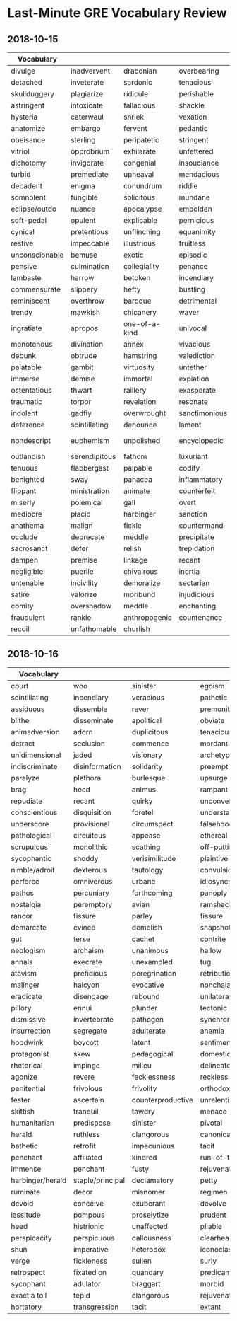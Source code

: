 # Last-Minute GRE Vocabulary Review

## 2018-10-15

| Vocabulary     |               |               |               |                 |
|----------------|---------------|---------------|---------------|-----------------|
| divulge        | inadvervent   | draconian     | overbearing   | extraneous      |
| detached       | inveterate    | sardonic      | tenacious     | whimsy          |
| skullduggery   | plagiarize    | ridicule      | perishable    | egotism         |
| astringent     | intoxicate    | fallacious    | shackle       | encomium        |
| hysteria       | caterwaul     | shriek        | vexation      | analgesic       |
| anatomize      | embargo       | fervent       | pedantic      | vociferous      |
| obeisance      | sterling      | peripatetic   | stringent     | pastiche        |
| vitriol        | opprobrium    | exhilarate    | unfettered    | putative        |
| dichotomy      | invigorate    | congenial     | insouciance   | anachronism     |
| turbid         | premediate    | upheaval      | mendacious    | veracious       |
| decadent       | enigma        | conundrum     | riddle        | jejune          |
| somnolent      | fungible      | solicitous    | mundane       | overblow        |
| eclipse/outdo  | nuance        | apocalypse    | embolden      | surreptitious   |
| soft-pedal     | opulent       | explicable    | pernicious    | compunction     |
| cynical        | pretentious   | unflinching   | equanimity    | fractious       |
| restive        | impeccable    | illustrious   | fruitless     | callow          |
| unconscionable | bemuse        | exotic        | episodic      | camaraderie     |
| pensive        | culmination   | collegiality  | penance       | rile            |
| lambaste       | harrow        | betoken       | incendiary    | retrenchment    |
| commensurate   | slippery      | hefty         | bustling      | envision        |
| reminiscent    | overthrow     | baroque       | detrimental   | tactful         |
| trendy         | mawkish       | chicanery     | waver         | dejected        |
| ingratiate     | apropos       | one-of-a-kind | univocal      | concoct         |
| monotonous     | divination    | annex         | vivacious     | umbrage         |
| debunk         | obtrude       | hamstring     | valediction   | stagnate        |
| palatable      | gambit        | virtuosity    | untether      | ramification    |
| immerse        | demise        | immortal      | expiation     | adjuration      |
| ostentatious   | thwart        | raillery      | exasperate    | stigma          |
| traumatic      | torpor        | revelation    | resonate      | contingency     |
| indolent       | gadfly        | overwrought   | sanctimonious | repugnant       |
| deference      | scintillating | denounce      | lament        | distill         |
| nondescript    | euphemism     | unpolished    | encyclopedic  | half-formulated |
| outlandish     | serendipitous | fathom        | luxuriant     | scandalous      |
| tenuous        | flabbergast   | palpable      | codify        | habitable       |
| benighted      | sway          | panacea       | inflammatory  | contrive        |
| flippant       | ministration  | animate       | counterfeit   | malfeasance     |
| miserly        | polemical     | gall          | overt         | fraudulent      |
| mediocre       | placid        | harbinger     | sanction      | imperative      |
| anathema       | malign        | fickle        | countermand   | hortatory       |
| occlude        | deprecate     | meddle        | precipitate   | comity          |
| sacrosanct     | defer         | relish        | trepidation   | synergy         |
| dampen         | premise       | linkage       | recant        | mercenary       |
| negligible     | puerile       | chivalrous    | inertia       | intelligible    |
| untenable      | incivility    | demoralize    | sectarian     | exiguous        |
| satire         | valorize      | moribund      | injudicious   | asseverate      |
| comity         | overshadow    | meddle        | enchanting    | stilted         |
| fraudulent     | rankle        | anthropogenic | countenance   | multifarious    |
| recoil         | unfathomable  | churlish      |               |                 |

## 2018-10-16

| Vocabulary       |                  |                   |                 |                    |
|------------------|------------------|-------------------|-----------------|--------------------|
| court            | woo              | sinister          | egoism          | epitome            |
| scintillating    | incendiary       | veracious         | pathetic        | dictate            |
| assiduous        | dissemble        | rever             | premonitory     | buoyant            |
| blithe           | disseminate      | apolitical        | obviate         | audacious          |
| animadversion    | adorn            | duplicitous       | tenacious       | vehement           |
| detract          | seclusion        | commence          | mordant         | furtive            |
| unidimensional   | jaded            | visionary         | archetypal      | persevere          |
| indiscriminate   | disinformation   | solidarity        | preempt         | recapitulate       |
| paralyze         | plethora         | burlesque         | upsurge         | grouchy            |
| brag             | heed             | animus            | rampant         | luxuriant          |
| repudiate        | recant           | quirky            | unconventional  | reiterate          |
| conscientious    | disquisition     | foretell          | understate      | discredit          |
| underscore       | provisional      | circumspect       | falsehood       | majestic           |
| pathological     | circuitous       | appease           | ethereal        | partisan           |
| scrupulous       | monolithic       | scathing          | off-putting     | profligate         |
| sycophantic      | shoddy           | verisimilitude    | plaintive       | detestation        |
| nimble/adroit    | dexterous        | tautology         | convulsion      | exorbitant         |
| perforce         | omnivorous       | urbane            | idiosyncrasy    | fetishize          |
| pathos           | percuniary       | forthcoming       | panoply         | arboreal           |
| nostalgia        | peremptory       | avian             | ramshackle      | quiver             |
| rancor           | fissure          | parley            | fissure         | dewy-eyed          |
| demarcate        | evince           | demolish          | snapshot        | flatter/obsequious |
| gut              | terse            | cachet            | contrite        | veer               |
| neologism        | archaism         | unanimous         | hallow          | aristocracy        |
| annals           | execrate         | unexampled        | tug             | claustrophobic     |
| atavism          | prefidious       | peregrination     | retribution     | charlatan          |
| malinger         | halcyon          | evocative         | nonchalant      | prodigal           |
| eradicate        | disengage        | rebound           | unilateral      | protean            |
| pillory          | ennui            | plunder           | tectonic        | monogamy           |
| dismissive       | invertebrate     | pathogen          | synchronous     | hagiography        |
| insurrection     | segregate        | adulterate        | anemia          | colloquial         |
| hoodwink         | boycott          | latent            | sentimental     | preeminent         |
| protagonist      | skew             | pedagogical       | domesticate     | straggle           |
| rhetorical       | impinge          | milieu            | delineate       | condone            |
| agonize          | revere           | fecklessness      | reckless        | unsparing          |
| penitential      | frivolous        | frivolity         | orthodox        | predicament        |
| fester           | ascertain        | counterproductive | unrelenting     | soporific          |
| skittish         | tranquil         | tawdry            | menace          | painstaking        |
| humanitarian     | predispose       | sinister          | pivotal         | morbid             |
| herald           | ruthless         | clangorous        | canonical       | quotidian          |
| bathetic         | retrofit         | impecunious       | tacit           | transgress         |
| penchant         | affiliated       | kindred           | run-of-the-mill | oratorical         |
| immense          | penchant         | fusty             | rejuvenate      | acquisitive        |
| harbinger/herald | staple/principal | declamatory       | petty           | hard-nosed         |
| ruminate         | decor            | misnomer          | regimen         | demographic        |
| devoid           | conceive         | exuberant         | devolve         | revolt             |
| lassitude        | pompous          | proselytize       | prudent         | calumny            |
| heed             | histrionic       | unaffected        | pliable         | deprecate          |
| perspicacity     | perspicuous      | callousness       | clearheadedness | fortuitous         |
| shun             | imperative       | heterodox         | iconoclastic    | subsidy            |
| verge            | fickleness       | sullen            | surly           | juxtaposition      |
| retrospect       | fixated on       | quandary          | predicament     | hypocrite          |
| sycophant        | adulator         | braggart          | morbid          | daunting           |
| exact a toll     | tepid            | clangorous        | rejuvenate      | fleeting           |
| hortatory        | transgression    | tacit             | extant          | opulent            |
